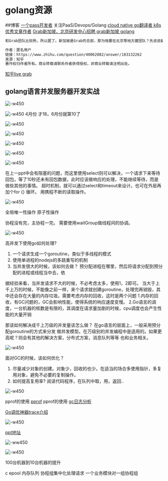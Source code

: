 # golang资源

##博客
[一个pass开发者](http://www.zoues.com) 关注PaaS/Devops/Golang
[cloud native go翻译者  k8s优秀文章作者](http://jimmysong.io/talks/)
[Grab新加坡、北京研发中心招聘 ](https://gocn.io/article/357) [grab新加坡 golang](https://www.v2ex.com/t/272343)


```sh
和Grab团队比较熟，所以匿了。新加坡是Grab的总部，那为啥要在北京等地方建团队？先说说新加坡site的几个硬伤：1、人力成本高：只要有互联网经验的，就算刚毕业起薪不低过2w (人民币，以下同),  经理级别的最少5w。而且技术人员还贼难找。小有名气经验的工资加倍。2、工程师难找：早前工程师在新加坡是苦逼又低薪的工种，所以本地人都往法务、牙科、市场等专业跑，导致近几年的毕业生都是来自东南亚各国如越南、马来、泰国、印度尼西亚等。可是这些人要的工资已是他们国家的5到10倍，那是不是在这些国家建个开发中心比较划算？3、生产力和技术能力欠缺：新加坡本身只有约5百万人(号称6百万，可是那是连佣人工地劳工等也算进去)，用的也是欧美的Facebook，Gmail等应用居多，没什么有规模的本地应用和网站，所以大部分新加坡工程师对处理大流量大请求的架构没多少经验，再加上现在新加坡流行做conference做hackathon给talk，积聚一些名气就跳槽，也没多少人肯静下心来做实事。所以就会有无数的分享会，而其实大都是自我演秀，没干货。4、内部政治：就不说了。

作者：匿名用户
链接：https://www.zhihu.com/question/40062082/answer/183132262
来源：知乎
著作权归作者所有。商业转载请联系作者获得授权，非商业转载请注明出处。
```

[知乎live grab](https://www.zhihu.com/lives/855417462244659200)

## golang语言并发服务器开发实战
![-w450](media/15029740700400.jpg)

![-w450](media/15029742328460.jpg)
4月份 才18，6月份就第10了



![-w450](media/15029743388118.jpg)

![-w450](media/15029742771289.jpg)

![-w450](media/15029746476263.jpg)


![-w450](media/15029750191234.jpg)


![-w450](media/15029752215352.jpg)

在上一ppt中会有阻塞的问题，而这里使用select则可以解决，一个请求下来等待回包，等了10秒还未有回包数据，此时应该做响应的处理，不能继续等待，而是做些其他的事情。 超时机制，就可以通过select和timeout来设计。也可在外层再加个for {} 循环。 用携程不断的读取操作。


![-w450](media/15029756158366.jpg)

全局唯一性操作  原子性操作

协程没有完，主协程一完。
需要使用waitGroup做线程间的协调。

![-w450](media/15029759161559.jpg)

高并发下使用go如何处理?
1. 一个请求生成一个goroutine，类似于多线程的模式
2. 使用单进程的nodejs的多路重写的机制
3. 当并发很大的时候，该如何去做？ 预分配进程在哪里，然后将请求分配到预分配的进程或线程当中去，依

据经验来看，当并发请求不大的时候，不必考虑太多，使用1，2即可。
当大于上千上万的时候，不能像之前一样，来个请求就创建goroutine，处理完再销毁，其中还会存在大量的内存垃圾。需要考虑内存的回收，这时是两个问题
1.内存的回收，有GC问题的，GC会影响性能，使得系统的响应速度变慢。
2.Go语言的调度，一台机器的核数是有限的，其调度在请求量加剧的时候，cpu调度也会产生性能的大量开销

那该如何解决成千上万级的并发量该怎么做？
在go语言的层面上，一般采用预分配goroutine的方式来分发 做并发模型。在万级别的并发编程中是适用的。如果更高呢？则会有其他的解决方案，分布式方案，消息队列等等 也和业务相关。


![-w450](media/15029769893042.jpg)

面对GC的时候，该如何优化？
1. 尽量减少对象的创建。对象少，回收的也少。在适当的场合多使用指针，多复用对象，避免不必要的复制操作。
2. 如何提高复用率? 
阅读代码程序，在队列中取，用，返回..

![-w450](media/15029773673767.jpg)

pprof的使用
[pprof](http://www.cnblogs.com/yjf512/archive/2012/12/27/2835331.html)
[](http://studygolang.com/articles/1720)
[](http://studygolang.com/articles/9693)
[](http://www.cnblogs.com/zhangqingping/p/4345071.html)   pprof的使用
[gc日志分析](http://studygolang.com/articles/1720)

[Go调优神器trace介绍](http://studygolang.com/articles/9693)

![-w450](media/15029778455185.jpg)

[ppt地址](http://ppt.geekbang.org/slide/show/724)

![-ww450](media/15029779115830.jpg)

![-w450](media/15029779718624.jpg)

100台机器到10台机器的提升

c epool  内存队列
协程组集中化处理请求
一个业务模块对一组协程组

